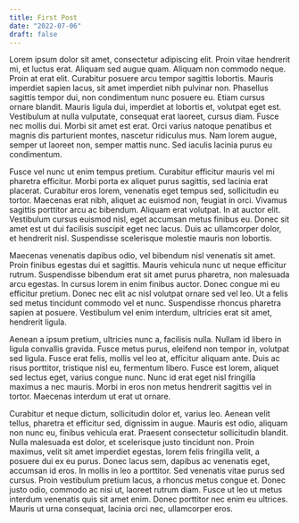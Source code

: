 ```yaml
---
title: First Post
date: "2022-07-06"
draft: false
---
```


Lorem ipsum dolor sit amet, consectetur adipiscing elit. Proin vitae hendrerit
mi, et luctus erat. Aliquam sed augue quam. Aliquam non commodo neque. Proin at
erat elit. Curabitur posuere arcu tempor sagittis lobortis. Mauris imperdiet
sapien lacus, sit amet imperdiet nibh pulvinar non. Phasellus sagittis tempor
dui, non condimentum nunc posuere eu. Etiam cursus ornare blandit. Mauris ligula
dui, imperdiet at lobortis et, volutpat eget est. Vestibulum at nulla vulputate,
consequat erat laoreet, cursus diam. Fusce nec mollis dui. Morbi sit amet est
erat. Orci varius natoque penatibus et magnis dis parturient montes, nascetur
ridiculus mus. Nam lorem augue, semper ut laoreet non, semper mattis nunc. Sed
iaculis lacinia purus eu condimentum.

Fusce vel nunc ut enim tempus pretium. Curabitur efficitur mauris vel mi
pharetra efficitur. Morbi porta ex aliquet purus sagittis, sed lacinia erat
placerat. Curabitur eros lorem, venenatis eget tempus sed, sollicitudin eu
tortor. Maecenas erat nibh, aliquet ac euismod non, feugiat in orci. Vivamus
sagittis porttitor arcu ac bibendum. Aliquam erat volutpat. In at auctor elit.
Vestibulum cursus euismod nisl, eget accumsan metus finibus eu. Donec sit amet
est ut dui facilisis suscipit eget nec lacus. Duis ac ullamcorper dolor, et
hendrerit nisl. Suspendisse scelerisque molestie mauris non lobortis.

Maecenas venenatis dapibus odio, vel bibendum nisl venenatis sit amet. Proin
finibus egestas dui et sagittis. Mauris vehicula nunc ut neque efficitur rutrum.
Suspendisse bibendum erat sit amet purus pharetra, non malesuada arcu egestas.
In cursus lorem in enim finibus auctor. Donec congue mi eu efficitur pretium.
Donec nec elit ac nisl volutpat ornare sed vel leo. Ut a felis sed metus
tincidunt commodo vel et nunc. Suspendisse rhoncus pharetra sapien at posuere.
Vestibulum vel enim interdum, ultricies erat sit amet, hendrerit ligula.

Aenean a ipsum pretium, ultricies nunc a, facilisis nulla. Nullam id libero in
ligula convallis gravida. Fusce metus purus, eleifend non tempor in, volutpat
sed ligula. Fusce erat felis, mollis vel leo at, efficitur aliquam ante. Duis ac
risus porttitor, tristique nisl eu, fermentum libero. Fusce est lorem, aliquet
sed lectus eget, varius congue nunc. Nunc id erat eget nisl fringilla maximus a
nec mauris. Morbi in eros non metus hendrerit sagittis vel in tortor. Maecenas
interdum ut erat ut ornare.

Curabitur et neque dictum, sollicitudin dolor et, varius leo. Aenean velit
tellus, pharetra et efficitur sed, dignissim in augue. Mauris est odio, aliquam
non nunc eu, finibus vehicula erat. Praesent consectetur sollicitudin blandit.
Nulla malesuada est dolor, et scelerisque justo tincidunt non. Proin maximus,
velit sit amet imperdiet egestas, lorem felis fringilla velit, a posuere dui ex
eu purus. Donec lacus sem, dapibus ac venenatis eget, accumsan id eros. In
mollis in leo a porttitor. Sed venenatis vitae purus sed cursus. Proin
vestibulum pretium lacus, a rhoncus metus congue et. Donec justo odio, commodo
ac nisi ut, laoreet rutrum diam. Fusce ut leo ut metus interdum venenatis quis
sit amet enim. Donec porttitor nec enim eu ultrices. Mauris ut urna consequat,
lacinia orci nec, ullamcorper eros.